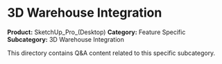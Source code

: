# 3D Warehouse Integration

**Product:** SketchUp_Pro_(Desktop)
**Category:** Feature Specific
**Subcategory:** 3D Warehouse Integration

This directory contains Q&A content related to this specific subcategory.
